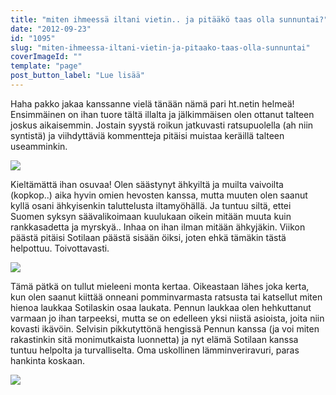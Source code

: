 ```yaml
---
title: "miten ihmeessä iltani vietin.. ja pitääkö taas olla sunnuntai?"
date: "2012-09-23"
id: "1095"
slug: "miten-ihmeessa-iltani-vietin-ja-pitaako-taas-olla-sunnuntai"
coverImageId: ""
template: "page"
post_button_label: "Lue lisää"
---
```


Haha pakko jakaa kanssanne vielä tänään nämä pari ht.netin helmeä! Ensimmäinen on ihan tuore tältä illalta ja jälkimmäisen olen ottanut talteen joskus aikaisemmin. Jostain syystä roikun jatkuvasti ratsupuolella (ah niin syntistä) ja viihdyttäviä kommentteja pitäisi muistaa keräillä talteen useamminkin.

  

[![](images/hahaha.png)](http://2.bp.blogspot.com/-ILBn4HBJUdM/UF9OD0lfwzI/AAAAAAAABYc/qS6W0_aAsV4/s1600/hahaha.png)

  
Kieltämättä ihan osuvaa! Olen säästynyt ähkyiltä ja muilta vaivoilta (kopkop..) aika hyvin omien hevosten kanssa, mutta muuten olen saanut kyllä osani ähkyisenkin taluttelusta iltamyöhällä. Ja tuntuu siltä, ettei Suomen syksyn säävalikoimaan kuulukaan oikein mitään muuta kuin rankkasadetta ja myrskyä.. Inhaa on ihan ilman mitään ähkyjäkin. Viikon päästä pitäisi Sotilaan päästä sisään öiksi, joten ehkä tämäkin tästä helpottuu. Toivottavasti.  
  

[![](images/hahahahah.png)](http://1.bp.blogspot.com/-BV99SAO2r-k/UF9OILoczBI/AAAAAAAABYk/kmBRuOtSjeI/s1600/hahahahah.png)

  
Tämä pätkä on tullut mieleeni monta kertaa. Oikeastaan lähes joka kerta, kun olen saanut kiittää onneani pomminvarmasta ratsusta tai katsellut miten hienoa laukkaa Sotilaskin osaa laukata. Pennun laukkaa olen hehkuttanut varmaan jo ihan tarpeeksi, mutta se on edelleen yksi niistä asioista, joita niin kovasti ikävöin. Selvisin pikkutyttönä hengissä Pennun kanssa (ja voi miten rakastinkin sitä monimutkaista luonnetta) ja nyt elämä Sotilaan kanssa tuntuu helpolta ja turvalliselta. Oma uskollinen lämminveriravuri, paras hankinta koskaan.  
  

[![](images/ak.png)](http://3.bp.blogspot.com/-jzkExVtrJ7E/UF9ODP0dZzI/AAAAAAAABYU/HQArKvU8v_c/s1600/ak.png)
